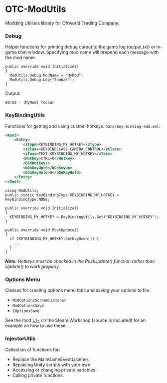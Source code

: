 # OTC-ModUtils
Modding Utilities library for Offworld Trading Company.

### Debug
Helper functions for printing debug output to the game log (output.txt) or in-game chat window.
Specifying mod name will prepend each message with the mod name.
```CSharp
public override void Initialize()
{
  ModUtils.Debug.ModName = "MyMod";
  ModUtils.Debug.Log("foobar");
}
```
Output:
```
00:03 - [MyMod] foobar
```

### KeyBindingUtils
Functions for getting and using custom hotkeys.
`Data/key-binding-add.xml`:
```XML
<Root>
	<Entry>
		<zType>KEYBINDING_MY_HOTKEY</zType>
		<zClass>KEYBINDCLASS_CAMERA_CONTROL</zClass>
		<zText>TEXT_KEYBINDING_MY_HOTKEY</zText>
		<Hotkey>CTRL+U</Hotkey>
		<OSXHotkey/>
		<bOnKeyUp>0</bOnKeyUp>
		<bOnKeyHold>0</bOnKeyHold>
	</Entry>
</Root>
```
```CSharp
using ModUtils;
public static KeyBindingType KEYBINDING_MY_HOTKEY = KeyBindingType.NONE;

public override void Initialize()
{
  KEYBINDING_MY_HOTKEY = KeyBindingUtils.Get("KEYBINDING_MY_HOTKEY");
}

public override void PostUpdate()
{
  if (KEYBINDING_MY_HOTKEY.GetKeyDown()) {
    ...
  }
}
```
_**Note**: Hotkeys must be checked in the PostUpdate() function rather than Update() to work properly._

### Options Menu
Classes for creating options menu tabs and saving your options to file.

 * `ModOptionsScreenListener`
 * `ModOptionsSave`
 * `IOptionsSave`

See the mod [UI+](http://steamcommunity.com/sharedfiles/filedetails/?id=819109474) on the Steam Workshop (source is included) for an example on how to use these.

### InjectorUtils
Collection of functions for:
 * Replace the MainGameEventListener.
 * Replacing Unity scripts with your own.
 * Accessing or changing private variables.
 * Calling private functions.
